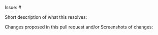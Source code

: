 Issue: #

Short description of what this resolves:

Changes proposed in this pull request and/or Screenshots of changes:
